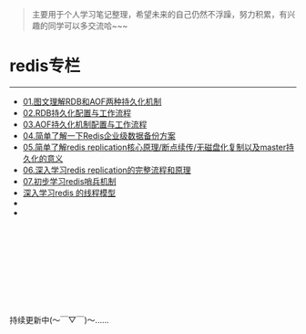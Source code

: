 >主要用于个人学习笔记整理，希望未来的自己仍然不浮躁，努力积累，有兴趣的同学可以多交流哈~~~

# redis专栏

* * *


* [01.图文理解RDB和AOF两种持久化机制](https://www.cnblogs.com/mrmirror/p/13576342.html)
* [02.RDB持久化配置与工作流程](https://www.cnblogs.com/mrmirror/p/13581109.html)
* [03.AOF持久化机制配置与工作流程](https://www.cnblogs.com/mrmirror/p/13581116.html)
* [04.简单了解一下Redis企业级数据备份方案](https://www.cnblogs.com/mrmirror/p/13583225.html)
* [05.简单了解redis replication核心原理/断点续传/无磁盘化复制以及master持久化的意义](https://www.cnblogs.com/mrmirror/p/13583715.html)
* [06.深入学习redis replication的完整流程和原理](https://www.cnblogs.com/mrmirror/p/13584707.html)
* [07.初步学习redis哨兵机制](https://www.cnblogs.com/mrmirror/p/13592512.html)
* [深入学习redis 的线程模型](https://www.cnblogs.com/mrmirror/p/13587311.html)
* []()
* []()

&emsp;

&emsp;

&emsp;

&emsp;

&emsp;

持续更新中(～￣▽￣)～......
